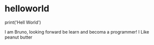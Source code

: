# helloworld
print('Hell World')

I am Bruno, looking forward be learn and becoma a programmer!
I Like peanut butter
